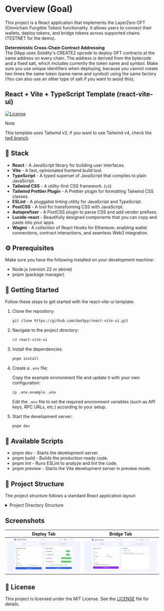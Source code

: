 # Overview (Goal)
This project is a React application that implements the LayerZero OFT (Omnichain Fungible Token) functionality. It allows users to connect their wallets, deploy tokens, and bridge tokens across supported chains (TESTNET for the demo).  

**Deterministic Cross-Chain Contract Addressing**  
The DApp uses Solidity's CREATE2 opcode to deploy OFT contracts at the same address on every chain. The address is derived from the bytecode and a fixed salt, which includes currently the token name and symbol. Make sure you use unique identifiers when deploying, because you cannot create two times the same token (same name and symbol) using the same factory (You can also use an other type of salt if you want to avoid this);


## React + Vite + TypeScript Template (react-vite-ui)

[![License](https://img.shields.io/badge/license-MIT-blue.svg)](https://github.com/thomasfevre/layerzero_code/blob/main/LICENSE)

> [!NOTE]
> This template uses Tailwind v3, if you want to use Tailwind v4, check the [tw4 branch](https://github.com/dan5py/react-vite-shadcn-ui/tree/tw4).

## 🎉 Stack

- **React** - A JavaScript library for building user interfaces.
- **Vite** - A fast, opinionated frontend build tool.
- **TypeScript** - A typed superset of JavaScript that compiles to plain JavaScript.
- **Tailwind CSS** - A utility-first CSS framework. (`v3`)
- **Tailwind Prettier Plugin** - A Prettier plugin for formatting Tailwind CSS classes.
- **ESLint** - A pluggable linting utility for JavaScript and TypeScript.
- **PostCSS** - A tool for transforming CSS with JavaScript.
- **Autoprefixer** - A PostCSS plugin to parse CSS and add vendor prefixes.
- **Lucide-react** - Beautifully designed components that you can copy and paste into your apps.
- **Wagmi** - A collection of React Hooks for Ethereum, enabling wallet connections, contract interactions, and seamless Web3 integration.

## ⚙️ Prerequisites

Make sure you have the following installed on your development machine:

- Node.js (version 22 or above)
- pnpm (package manager)

## 🚀 Getting Started

Follow these steps to get started with the react-vite-ui template:

1. Clone the repository:

   ```bash
   git clone https://github.com/dan5py/react-vite-ui.git
   ```

2. Navigate to the project directory:

   ```bash
   cd react-vite-ui
   ```

3. Install the dependencies:

   ```bash
   pnpm install
   ```
4. Create a `.env` file:

   Copy the example environment file and update it with your own configuration:

   ```bash
   cp .env.example .env
   ```

   Edit the `.env` file to set the required environment variables (such as API keys, RPC URLs, etc.) according to your setup.

5. Start the development server:

   ```bash
   pnpm dev
   ```

## 📜 Available Scripts

- pnpm dev - Starts the development server.
- pnpm build - Builds the production-ready code.
- pnpm lint - Runs ESLint to analyze and lint the code.
- pnpm preview - Starts the Vite development server in preview mode.

## 📂 Project Structure

The project structure follows a standard React application layout:

<details>
<summary>Project Directory Structure</summary>

```
layerzero_code/
├── public/
├── script-dev/
│   ├── .env
│   └── create_deploy_setup_OFT.js
├── src/
│   ├── App.tsx
│   ├── artifacts/
│   │   ├── factory/
│   │   │   ├── Create2Factory.json
│   │   │   └── Create2Factory.sol
│   │   └── MyOFT/
│   │       ├── MyOFT.json
│   │       └── MyOFT.sol
│   ├── components/
│   │   ├── dialogs/
│   │   │   └── info-dialog.tsx
│   │   ├── LayerZeroOFTApp.tsx
│   │   └── tabs/
│   │       ├── bridge-tab.tsx
│   │       ├── deploy-tab.tsx
│   │       └── manage-tab.tsx
│   ├── hooks/
│   │   └── usePeerConfiguration.ts
│   ├── lib/
│   │   ├── constants.ts
│   │   ├── types.ts
│   │   └── utils.ts
│   ├── main.tsx
│   ├── styles/
│   │   └── globals.css
│   └── vite-env.d.ts
├── .env
├── .env.exemple
├── .gitignore
├── components.json
├── eslint.config.js
├── index.html
├── LICENSE
├── package-lock.json
├── package.json
├── pnpm-lock.yaml
├── pnpm-workspace.yaml
├── postcss.config.js
├── README.md
├── tailwind.config.ts
├── tsconfig.app.json
├── tsconfig.json
├── tsconfig.node.json
└── vite.config.ts
```
</details>

## Screenshots

| Deploy Tab | Bridge Tab |
|------------|------------|
| ![Deploy](public/deploy_screenshot.jpeg) | ![Bridge](public/bridge_screenshot.JPG) |


## 📄 License

This project is licensed under the MIT License. See the [LICENSE](https://choosealicense.com/licenses/mit/) file for details.
